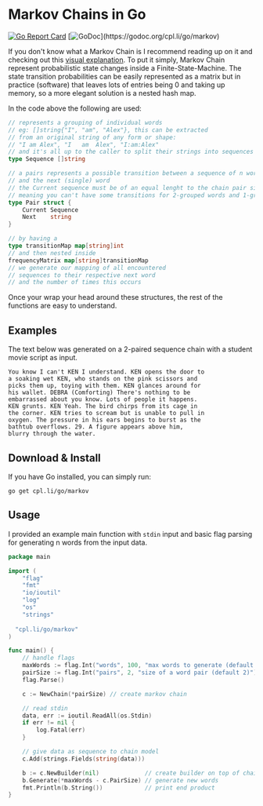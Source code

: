 # Markov Chains in Go

[![Go Report Card](https://goreportcard.com/badge/cpl.li/go/markov)](https://goreportcard.com/report/cpl.li/go/markov)
[![GoDoc](https://img.shields.io/badge/godoc-reference-5272B4.svg?)](https://godoc.org/cpl.li/go/markov)

If you don't know what a Markov Chain is I recommend reading up on it and checking out this [visual explanation](http://setosa.io/ev/markov-chains/). To put it simply, Markov Chain represent probabilistic state changes inside a Finite-State-Machine. The state transition probabilities can be easily represented as a matrix but in practice (software) that leaves lots of entries being 0 and taking up memory, so a more elegant solution is a nested hash map.

In the code above the following are used:

```go
// represents a grouping of individual words
// eg: []string{"I", "am", "Alex"}, this can be extracted
// from an original string of any form or shape:
// "I am Alex", "I   am  Alex", "I:am:Alex"
// and it's all up to the caller to split their strings into sequences
type Sequence []string
```


```go
// a pairs represents a possible transition between a sequence of n words
// and the next (single) word
// the Current sequence must be of an equal lenght to the chain pair size
// meaning you can't have some transitions for 2-grouped words and 1-grouped words
type Pair struct {
	Current Sequence
	Next    string
}
```

```go
// by having a
type transitionMap map[string]int
// and then nested inside
frequencyMatrix map[string]transitionMap
// we generate our mapping of all encountered
// sequences to their respective next word
// and the number of times this occurs
```

Once your wrap your head around these structures, the rest of the functions are easy to understand.

## Examples

The text below was generated on a 2-paired sequence chain with a student movie script as input.

```text
You know I can't KEN I understand. KEN opens the door to
a soaking wet KEN, who stands on the pink scissors and
picks them up, toying with them. KEN glances around for
his wallet. DEBRA (Comforting) There's nothing to be
embarrassed about you know. Lots of people it happens.
KEN grunts. KEN Yeah. The bird chirps from its cage in
the corner. KEN tries to scream but is unable to pull in
oxygen. The pressure in his ears begins to burst as the
bathtub overflows. 29. A figure appears above him,
blurry through the water.
```


## Download & Install

If you have Go installed, you can simply run:

```shell
go get cpl.li/go/markov
```

## Usage

I provided an example main function with `stdin` input and basic flag parsing for generating n words from the input data.

```go
package main

import (
	"flag"
	"fmt"
	"io/ioutil"
	"log"
	"os"
	"strings"
  
  "cpl.li/go/markov"
)

func main() {
	// handle flags
	maxWords := flag.Int("words", 100, "max words to generate (default 100)")
	pairSize := flag.Int("pairs", 2, "size of a word pair (default 2)")
	flag.Parse()

	c := NewChain(*pairSize) // create markov chain

	// read stdin
	data, err := ioutil.ReadAll(os.Stdin)
	if err != nil {
		log.Fatal(err)
	}

	// give data as sequence to chain model
	c.Add(strings.Fields(string(data)))

	b := c.NewBuilder(nil)             // create builder on top of chain
	b.Generate(*maxWords - c.PairSize) // generate new words
	fmt.Println(b.String())            // print end product
}
```






